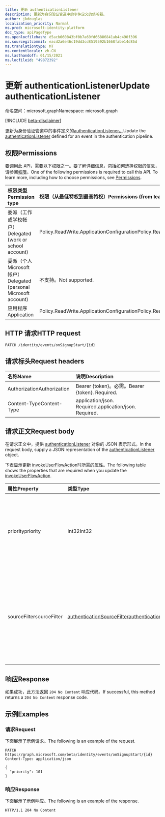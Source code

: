```yaml
---
title: 更新 authenticationListener
description: 更新为身份验证管道中的事件定义的侦听器。
author: jkdouglas
localization_priority: Normal
ms.prod: microsoft-identity-platform
doc_type: apiPageType
ms.openlocfilehash: d5acb660843bf0b7a60fd66886841ab4c490f396
ms.sourcegitcommit: eacd2a6e46c19dd3cd8519592b1668fabe14d85d
ms.translationtype: MT
ms.contentlocale: zh-CN
ms.lasthandoff: 01/15/2021
ms.locfileid: "49872392"
---
```

# <a name="update-authenticationlistener"></a><span data-ttu-id="7c771-103">更新 authenticationListener</span><span class="sxs-lookup"><span data-stu-id="7c771-103">Update authenticationListener</span></span>

<span data-ttu-id="7c771-104">命名空间：microsoft.graph</span><span class="sxs-lookup"><span data-stu-id="7c771-104">Namespace: microsoft.graph</span></span>

[!INCLUDE [beta-disclaimer](../../includes/beta-disclaimer.md)]

<span data-ttu-id="7c771-105">更新为身份验证管道中的事件定义的[authenticationListener。](../resources/authenticationlistener.md)</span><span class="sxs-lookup"><span data-stu-id="7c771-105">Update the [authenticationListener](../resources/authenticationlistener.md) defined for an event in the authentication pipeline.</span></span>

## <a name="permissions"></a><span data-ttu-id="7c771-106">权限</span><span class="sxs-lookup"><span data-stu-id="7c771-106">Permissions</span></span>

<span data-ttu-id="7c771-p101">要调用此 API，需要以下权限之一。要了解详细信息，包括如何选择权限的信息，请参阅[权限](/graph/permissions-reference)。</span><span class="sxs-lookup"><span data-stu-id="7c771-p101">One of the following permissions is required to call this API. To learn more, including how to choose permissions, see [Permissions](/graph/permissions-reference).</span></span>

|<span data-ttu-id="7c771-109">权限类型</span><span class="sxs-lookup"><span data-stu-id="7c771-109">Permission type</span></span>|<span data-ttu-id="7c771-110">权限（从最低特权到最高特权）</span><span class="sxs-lookup"><span data-stu-id="7c771-110">Permissions (from least to most privileged)</span></span>|
|:---|:---|
|<span data-ttu-id="7c771-111">委派（工作或学校帐户）</span><span class="sxs-lookup"><span data-stu-id="7c771-111">Delegated (work or school account)</span></span>|<span data-ttu-id="7c771-112">Policy.ReadWrite.ApplicationConfiguration</span><span class="sxs-lookup"><span data-stu-id="7c771-112">Policy.ReadWrite.ApplicationConfiguration</span></span>|
|<span data-ttu-id="7c771-113">委派（个人 Microsoft 帐户）</span><span class="sxs-lookup"><span data-stu-id="7c771-113">Delegated (personal Microsoft account)</span></span>|<span data-ttu-id="7c771-114">不支持。</span><span class="sxs-lookup"><span data-stu-id="7c771-114">Not supported.</span></span>|
|<span data-ttu-id="7c771-115">应用程序</span><span class="sxs-lookup"><span data-stu-id="7c771-115">Application</span></span>|<span data-ttu-id="7c771-116">Policy.ReadWrite.ApplicationConfiguration</span><span class="sxs-lookup"><span data-stu-id="7c771-116">Policy.ReadWrite.ApplicationConfiguration</span></span>|

## <a name="http-request"></a><span data-ttu-id="7c771-117">HTTP 请求</span><span class="sxs-lookup"><span data-stu-id="7c771-117">HTTP request</span></span>

<!-- {
  "blockType": "ignored"
}
-->

``` http
PATCH /identity/events/onSignupStart/{id}
```

## <a name="request-headers"></a><span data-ttu-id="7c771-118">请求标头</span><span class="sxs-lookup"><span data-stu-id="7c771-118">Request headers</span></span>

|<span data-ttu-id="7c771-119">名称</span><span class="sxs-lookup"><span data-stu-id="7c771-119">Name</span></span>|<span data-ttu-id="7c771-120">说明</span><span class="sxs-lookup"><span data-stu-id="7c771-120">Description</span></span>|
|:---|:---|
|<span data-ttu-id="7c771-121">Authorization</span><span class="sxs-lookup"><span data-stu-id="7c771-121">Authorization</span></span>|<span data-ttu-id="7c771-p102">Bearer {token}。必需。</span><span class="sxs-lookup"><span data-stu-id="7c771-p102">Bearer {token}. Required.</span></span>|
|<span data-ttu-id="7c771-124">Content-Type</span><span class="sxs-lookup"><span data-stu-id="7c771-124">Content-Type</span></span>|<span data-ttu-id="7c771-p103">application/json. Required.</span><span class="sxs-lookup"><span data-stu-id="7c771-p103">application/json. Required.</span></span>|

## <a name="request-body"></a><span data-ttu-id="7c771-127">请求正文</span><span class="sxs-lookup"><span data-stu-id="7c771-127">Request body</span></span>

<span data-ttu-id="7c771-128">在请求正文中，提供 [authenticationListener](../resources/authenticationlistener.md) 对象的 JSON 表示形式。</span><span class="sxs-lookup"><span data-stu-id="7c771-128">In the request body, supply a JSON representation of the [authenticationListener](../resources/authenticationlistener.md) object.</span></span>

<span data-ttu-id="7c771-129">下表显示更新 [invokeUserFlowAction](../resources/invokeuserflowlistener.md)时所需的属性。</span><span class="sxs-lookup"><span data-stu-id="7c771-129">The following table shows the properties that are required when you update the [invokeUserFlowAction](../resources/invokeuserflowlistener.md).</span></span>

|<span data-ttu-id="7c771-130">属性</span><span class="sxs-lookup"><span data-stu-id="7c771-130">Property</span></span>|<span data-ttu-id="7c771-131">类型</span><span class="sxs-lookup"><span data-stu-id="7c771-131">Type</span></span>|<span data-ttu-id="7c771-132">Description</span><span class="sxs-lookup"><span data-stu-id="7c771-132">Description</span></span>|
|:---|:---|:---|
|<span data-ttu-id="7c771-133">priority</span><span class="sxs-lookup"><span data-stu-id="7c771-133">priority</span></span>|<span data-ttu-id="7c771-134">Int32</span><span class="sxs-lookup"><span data-stu-id="7c771-134">Int32</span></span>|<span data-ttu-id="7c771-135">侦听器的优先级。</span><span class="sxs-lookup"><span data-stu-id="7c771-135">The priority of the listener.</span></span> <span data-ttu-id="7c771-136">确定事件具有多个侦听器时的评估顺序。</span><span class="sxs-lookup"><span data-stu-id="7c771-136">Determines the order of evaluation when an event has multiple listeners.</span></span> <span data-ttu-id="7c771-137">优先级从低到高进行评估。</span><span class="sxs-lookup"><span data-stu-id="7c771-137">The priority is evaluated from low to high.</span></span>|
|<span data-ttu-id="7c771-138">sourceFilter</span><span class="sxs-lookup"><span data-stu-id="7c771-138">sourceFilter</span></span>|[<span data-ttu-id="7c771-139">authenticationSourceFilter</span><span class="sxs-lookup"><span data-stu-id="7c771-139">authenticationSourceFilter</span></span>](../resources/authenticationsourcefilter.md)|<span data-ttu-id="7c771-140">基于用于确定是否评估侦听器的身份验证源进行筛选。</span><span class="sxs-lookup"><span data-stu-id="7c771-140">Filter based on the source of the authentication which is used to determine whether the listener is evaluated.</span></span> <span data-ttu-id="7c771-141">当前仅限于基于用户进行身份验证的应用程序的评估。</span><span class="sxs-lookup"><span data-stu-id="7c771-141">This is currently limited to evaluations based on application the user is authenticating to.</span></span>|

## <a name="response"></a><span data-ttu-id="7c771-142">响应</span><span class="sxs-lookup"><span data-stu-id="7c771-142">Response</span></span>

<span data-ttu-id="7c771-143">如果成功，此方法返回 `204 No Content` 响应代码。</span><span class="sxs-lookup"><span data-stu-id="7c771-143">If successful, this method returns a `204 No Content` response code.</span></span>

## <a name="examples"></a><span data-ttu-id="7c771-144">示例</span><span class="sxs-lookup"><span data-stu-id="7c771-144">Examples</span></span>

### <a name="request"></a><span data-ttu-id="7c771-145">请求</span><span class="sxs-lookup"><span data-stu-id="7c771-145">Request</span></span>

<span data-ttu-id="7c771-146">下面展示了示例请求。</span><span class="sxs-lookup"><span data-stu-id="7c771-146">The following is an example of the request.</span></span>

<!-- {
  "blockType": "request",
  "name": "update_onsignupstart"
}
-->

``` http
PATCH https://graph.microsoft.com/beta/identity/events/onSignupStart/{id}
Content-Type: application/json

{
  "priority": 101
}
```

### <a name="response"></a><span data-ttu-id="7c771-147">响应</span><span class="sxs-lookup"><span data-stu-id="7c771-147">Response</span></span>

<span data-ttu-id="7c771-148">下面展示了示例响应。</span><span class="sxs-lookup"><span data-stu-id="7c771-148">The following is an example of the response.</span></span>

<!-- {
  "blockType": "response",
  "truncated": true
}
-->

``` http
HTTP/1.1 204 No Content
```
